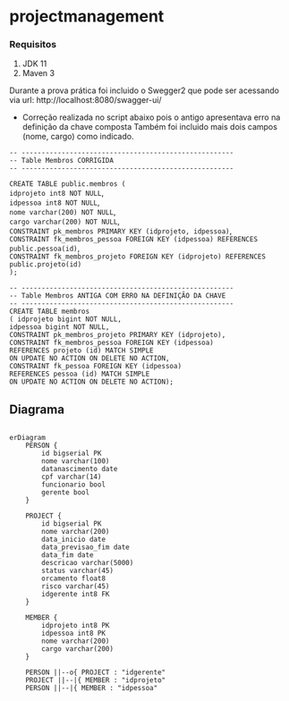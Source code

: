 # projectmanagement

### Requisitos

1. JDK 11
1. Maven 3

Durante a prova prática foi incluido o Swegger2 que pode ser acessando via url: http://localhost:8080/swagger-ui/

* Correção realizada no script abaixo pois o antigo apresentava erro na definição da chave composta Também foi incluido mais dois campos (nome, cargo) como indicado.

`-- -----------------------------------------------------`<br/>
`-- Table Membros CORRIGIDA`<br/>
`-- -----------------------------------------------------`<br/>

`CREATE TABLE public.membros (`<br/>
	`idprojeto int8 NOT NULL`,<br/>
	`idpessoa int8 NOT NULL`,<br/>
	`nome varchar(200) NOT NULL`,<br/>
	`cargo varchar(200) NOT NULL`,<br/>
	`CONSTRAINT pk_membros PRIMARY KEY (idprojeto, idpessoa)`,<br/>
	`CONSTRAINT fk_membros_pessoa FOREIGN KEY (idpessoa) REFERENCES public.pessoa(id)`,<br/>
	`CONSTRAINT fk_membros_projeto FOREIGN KEY (idprojeto) REFERENCES public.projeto(id)`<br/>
`);`


`-- -----------------------------------------------------`<br/>
`-- Table Membros ANTIGA COM ERRO NA DEFINIÇÃO DA CHAVE`<br/>
`-- -----------------------------------------------------`<br/>
`CREATE TABLE membros`<br/>
`( idprojeto bigint NOT NULL, `<br/>
`idpessoa bigint NOT NULL,  `<br/>
`CONSTRAINT pk_membros_projeto PRIMARY KEY (idprojeto),`<br/>
`CONSTRAINT fk_membros_pessoa FOREIGN KEY (idpessoa)`<br/>
`REFERENCES projeto (id) MATCH SIMPLE`<br/>
`ON UPDATE NO ACTION ON DELETE NO ACTION,`<br/>
`CONSTRAINT fk_pessoa FOREIGN KEY (idpessoa)`<br/>
`REFERENCES pessoa (id) MATCH SIMPLE`<br/>
`ON UPDATE NO ACTION ON DELETE NO ACTION);`<br/>


## Diagrama

```mermaid

erDiagram
    PERSON {
        id bigserial PK
        nome varchar(100)
        datanascimento date
        cpf varchar(14)
        funcionario bool
        gerente bool
    }
    
    PROJECT {
        id bigserial PK
        nome varchar(200)
        data_inicio date
        data_previsao_fim date
        data_fim date
        descricao varchar(5000)
        status varchar(45)
        orcamento float8
        risco varchar(45)
        idgerente int8 FK
    }
    
    MEMBER {
        idprojeto int8 PK
        idpessoa int8 PK
        nome varchar(200)
        cargo varchar(200)
    }

    PERSON ||--o{ PROJECT : "idgerente"
    PROJECT ||--|{ MEMBER : "idprojeto"
    PERSON ||--|{ MEMBER : "idpessoa"
```

